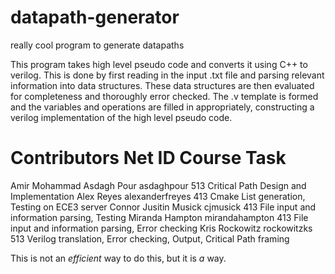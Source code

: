 # datapath-generator
really cool program to generate datapaths

This program takes high level pseudo code and converts it using C++ to verilog. This is done by first reading in the input .txt file and parsing relevant information into data structures. These data structures are then evaluated for completeness and thoroughly error checked. The .v template is formed and the variables and operations are filled in appropriately, constructing a verilog implementation of the high level pseudo code.

# Contributors              Net ID            Course     Task
Amir Mohammad Asdagh Pour   asdaghpour        513        Critical Path Design and Implementation
Alex Reyes                  alexanderfreyes   413        Cmake List generation, Testing on ECE3 server
Connor Jusitin Musick       cjmusick          413        File input and information parsing, Testing
Miranda Hampton             mirandahampton    413        File input and information parsing, Error checking
Kris Rockowitz              rockowitzks       513        Verilog translation, Error checking, Output, Critical Path framing

This is not an *efficient* way to do this, but it is *a* way.
